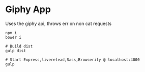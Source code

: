 # Giphy App 

Uses the giphy api, throws err on non cat requests 

```shell
npm i
bower i

# Build dist 
gulp dist

# Start Express,liverelead,Sass,Browserify @ localhost:4000
gulp 
```
